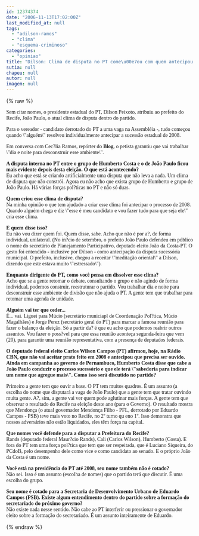 ```yaml
---
id: 12374374
date: "2006-11-13T17:02:00Z"
last_modified_at: null
tags:
  - "adilson-ramos"
  - "clima"
  - "esquema-criminoso"
categories:
  - "opiniao"
title: "Dilson: Clima de disputa no PT come\u00e7ou com quem antecipou 2008"
sutia: null
chapeu: null
autor: null
imagem: null
---
```

{% raw %}
<p><P><FONT face=Verdana>Sem citar nomes, o presidente estadual do PT, Dilson Peixoto, atribuiu ao prefeito do Recife, João Paulo, o atual clima de disputa dentro do partido. </FONT></P></p>
<p><P><FONT face=Verdana>Para o vereador - candidato derrotado do PT a uma vaga na Assembléia -,&nbsp;tudo começou quando \"alguém\" resolveu individualmente antecipar a sucessão estadual de&nbsp;2008. </FONT></P></p>
<p><P><FONT face=Verdana>Em conversa com Cec?lia Ramos, repórter do <STRONG>Blog</STRONG>, o petista garantiu que vai trabalhar \"dia e noite para desconstruir esse ambiente\". </FONT></P><B></p>
<p><P><FONT face=Verdana>A disputa interna no PT entre o grupo de Humberto Costa e o de João Paulo ficou mais evidente depois desta eleição. O que está acontecendo?</FONT></B><BR><FONT face=Verdana>Eu acho que está se criando artificialmente uma disputa que não leva a nada. Um clima de disputa que não constrói. Agora eu não acho que exista grupo de Humberto e grupo de João Paulo. Há várias forças pol?ticas no PT e não só duas. </FONT></P><B></p>
<p><P><FONT face=Verdana>Quem criou esse clima de disputa?</FONT></B><BR><FONT face=Verdana>Na minha opinião o que tem ajudado a criar esse clima foi antecipar o processo de 2008. Quando alguém chega e diz \"esse é meu candidato e vou fazer tudo para que seja ele\" cria esse clima. </FONT></P><B></p>
<p><P><FONT face=Verdana>E quem disse isso?<BR></FONT></B><FONT face=Verdana>Eu não vou dizer quem foi. Quem disse, sabe. Acho que não é por a?, de forma individual, unilateral. (No in?cio de setembro, o prefeito João Paulo defendeu em público o nome do secretário de Planejamento Participativo, deputado eleito João da Costa-PT. O gesto foi entendido - inclusive por Dilson - como antecipação da disputa sucessória municipal. O prefeito, inclusive, chegou a receitar \"meditação oriental\" a Dilson, dizendo que este estava muito \"estressado\").</FONT></P><B></p>
<p><P><FONT face=Verdana>Enquanto dirigente do PT, como você pensa em dissolver esse clima?<BR></FONT></B><FONT face=Verdana>Acho que se a gente retomar o debate, consultando o grupo e não agindo de forma individual, podemos construir, reestruturar o partido. Vou trabalhar dia e noite para desconstruir esse ambiente de divisão que não ajuda o PT. A gente tem que trabalhar para retomar uma agenda de unidade.</FONT></P><B></p>
<p><P><FONT face=Verdana>Alguém vai ter que ceder...</FONT></B><FONT face=Verdana> <BR>É... vai. Liguei para Múcio (secretário municiapl de Coordenação Pol?tica, Múcio Magalhães) e Jorge Perez (secretário geral do PT) para marcar a famosa reunião para fazer o balanço da eleição. Só a partir da? é que eu acho que podemos reabrir outros assuntos. Vou fazer o poss?vel para que essa reunião aconteça segunda-feira que vem (20), para garantir uma reunião representativa, com a presença de deputados federais. </FONT></P><B></p>
<p><P><FONT face=Verdana>O deputado federal eleito Carlos Wilson Campos (PT) afirmou, hoje, na Rádio CBN, que não vai aceitar prato feito em 2008 e antecipou que precisa ser ouvido. Ainda em campanha ao governo de Pernambuco, Humberto Costa disse que cabe a João Paulo conduzir o processo sucessório e que ele terá \"sabedoria para indicar um nome que agregue mais\". Como isso será discutido no partido?</FONT></P></B></p>
<p><P><FONT face=Verdana>Primeiro a gente tem que ouvir a base. O PT tem muitos quadros. É um assunto (a escolha do nome que disputará a vaga de João Paulo) que a gente tem que tratar ouvindo muita gente. A?, sim, a gente vai ver quem pode aglutinar mais forças. A gente tem que observar o resultado do Recife na eleição deste ano (para o Governo). O resultado mostra que Mendonça (o atual governador Mendonça Filho - PFL, derrotado por Eduardo Campos - PSB) teve mais voto no Recife, no 2º turno qu eno 1º. Isso demonstra que nossos adversários não estão liquidados, eles têm força na capital. </FONT></P><B></p>
<p><P><FONT face=Verdana>Que nomes você defende para a disputar a Prefeitura do Recife?</FONT></B><FONT face=Verdana> <BR>Rands (deputado federal Maur?cio Rands), Cali (Carlos Wilson), Humberto (Costa). E fora do PT tem uma força pol?tica que tem que ser respeitada, que é Luciano Siqueira, do PCdoB, pelo desempenho dele como vice e como candidato ao senado. E o próprio João da Costa é um nome.</FONT></P><B></p>
<p><P><FONT face=Verdana>Você está na presidência do PT até 2008, seu nome também não é cotado?</FONT></B><BR><FONT face=Verdana>Não sei. Isso é um assunto (escolha de nomes) que o partido terá que discutir. É uma escolha do grupo.</FONT></P><B></p>
<p><P><FONT face=Verdana>Seu nome é cotado para a Secretaria de Desenvolvimento Urbano de Eduardo Campos (PSB). Existe algum entendimento dentro do partido sobre a formação do secretariado do próximo governo? </FONT></B><BR><FONT face=Verdana>Não existe nada nesse sentido. Não cabe ao PT interferir ou pressionar o governador eleito sobre a formação do secretariado. É um assunto inteiramente de Eduardo.</FONT></P> </p>
{% endraw %}